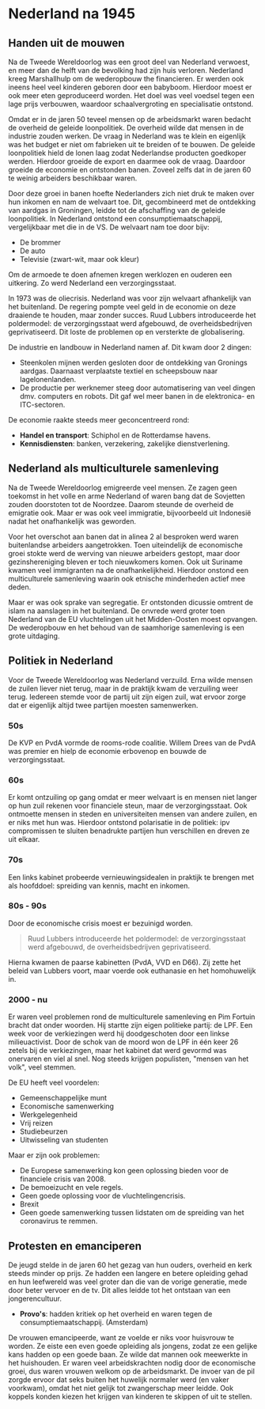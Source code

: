 # Nederland na 1945

## Handen uit de mouwen

Na de Tweede Wereldoorlog was een groot deel van Nederland verwoest, en meer dan de helft van de bevolking had zijn huis verloren. Nederland kreeg Marshallhulp om de wederopbouw the financieren. Er werden ook ineens heel veel kinderen geboren door een babyboom. Hierdoor moest er ook meer eten geproduceerd worden. Het doel was veel voedsel tegen een lage prijs verbouwen, waardoor schaalvergroting en specialisatie ontstond.

Omdat er in de jaren 50 teveel mensen op de arbeidsmarkt waren bedacht de overheid de geleide loonpolitiek. De overheid wilde dat mensen in de industrie zouden werken. De vraag in Nederland was te klein en eigenlijk was het budget er niet om fabrieken uit te breiden of te bouwen. De geleide loonpolitiek hield de lonen laag zodat Nederlandse producten goedkoper werden. Hierdoor groeide de export en daarmee ook de vraag. Daardoor groeide de economie en ontstonden banen. Zoveel zelfs dat in de jaren 60 te weinig arbeiders beschikbaar waren.

Door deze groei in banen hoefte Nederlanders zich niet druk te maken over hun inkomen en nam de welvaart toe. Dit, gecombineerd met de ontdekking van aardgas in Groningen, leidde tot de afschaffing van de geleide loonpolitiek. In Nederland ontstond een consumptiemaatschappij, vergelijkbaar met die in de VS. De welvaart nam toe door bijv:

- De brommer
- De auto
- Televisie (zwart-wit, maar ook kleur)

Om de armoede te doen afnemen kregen werklozen en ouderen een uitkering. Zo werd Nederland een verzorgingsstaat.

In 1973 was de oliecrisis. Nederland was voor zijn welvaart afhankelijk van het buitenland. De regering pompte veel geld in de economie on deze draaiende te houden, maar zonder succes. Ruud Lubbers introduceerde het poldermodel: de verzorgingsstaat werd afgebouwd, de overheidsbedrijven geprivatiseerd. Dit loste de problemen op en versterkte de globalisering.

De industrie en landbouw in Nederland namen af. Dit kwam door 2 dingen:

- Steenkolen mijnen werden gesloten door de ontdekking van Gronings aardgas. Daarnaast verplaatste textiel en scheepsbouw naar lagelonenlanden.
- De productie per werknemer steeg door automatisering van veel dingen dmv. computers en robots. Dit gaf wel meer banen in de elektronica- en ITC-sectoren.

De economie raakte steeds meer geconcentreerd rond:

- **Handel en transport**: Schiphol en de Rotterdamse havens.
- **Kennisdiensten**: banken, verzekering, zakelijke dienstverlening.

## Nederland als multiculturele samenleving

Na de Tweede Wereldoorlog emigreerde veel mensen. Ze zagen geen toekomst in het volle en arme Nederland of waren bang dat de Sovjetten zouden doorstoten tot de Noordzee. Daarom steunde de overheid de emigratie ook. Maar er was ook veel immigratie, bijvoorbeeld uit Indonesië nadat het onafhankelijk was geworden.

Voor het overschot aan banen dat in alinea 2 al besproken werd waren buitenlandse arbeiders aangetrokken. Toen uiteindelijk de economische groei stokte werd de werving van nieuwe arbeiders gestopt, maar door gezinshereniging bleven er toch nieuwkomers komen. Ook uit Suriname kwamen veel immigranten na de onafhankelijkheid. Hierdoor onstond een multiculturele samenleving waarin ook etnische minderheden actief mee deden.

Maar er was ook sprake van segregatie. Er ontstonden dicussie omtrent de islam na aanslagen in het buitenland. De onvrede werd groter toen Nederland van de EU vluchtelingen uit het Midden-Oosten moest opvangen. De wederopbouw en het behoud van de saamhorige samenleving is een grote uitdaging.

## Politiek  in Nederland

Voor de Tweede Wereldoorlog was Nederland verzuild. Erna wilde mensen de zuilen liever niet terug, maar in de praktijk kwam de verzuiling weer terug. Iedereen stemde voor de partij uit zijn eigen zuil, wat ervoor zorge dat er eigenlijk altijd twee partijen moesten samenwerken.

### 50s

De KVP en PvdA vormde de rooms-rode coalitie. Willem Drees van de PvdA was premier en hielp de economie erbovenop en bouwde de verzorgingsstaat.

### 60s

Er komt ontzuiling op gang omdat er meer welvaart is en mensen niet langer op hun zuil rekenen voor financiele steun, maar de verzorgingsstaat. Ook ontmoette mensen in steden en universiteiten mensen van andere zuilen, en er niks met hun was. Hierdoor ontstond polarisatie in de politiek: ipv compromissen te sluiten benadrukte partijen hun verschillen en dreven ze uit elkaar.

### 70s

Een links kabinet probeerde vernieuwingsidealen in praktijk te brengen met als hoofddoel: spreiding van kennis, macht en inkomen. 

### 80s - 90s

Door de economische crisis moest er bezuinigd worden.

> Ruud Lubbers introduceerde het poldermodel: de verzorgingsstaat werd afgebouwd, de overheidsbedrijven geprivatiseerd.

Hierna kwamen de paarse kabinetten (PvdA, VVD en D66). Zij zette het beleid van Lubbers voort, maar voerde ook euthanasie en het homohuwelijk in.

### 2000 - nu

Er waren veel problemen rond de multiculturele samenleving en Pim Fortuin bracht dat onder woorden. Hij startte zijn eigen politieke partij: de LPF. Een week voor de verkiezingen werd hij doodgeschoten door een linkse milieuactivist. Door de schok van de moord won de LPF in één keer 26 zetels bij de verkiezingen, maar het kabinet dat werd gevormd was onervaren en viel al snel. Nog steeds krijgen populisten, "mensen van het volk", veel stemmen.


De EU heeft veel voordelen:

- Gemeenschappelijke munt
- Economische samenwerking
- Werkgelegenheid
- Vrij reizen
- Studiebeurzen
- Uitwisseling van studenten

Maar er zijn ook problemen:

- De Europese samenwerking kon geen oplossing bieden voor de financiele crisis van 2008.
- De bemoeizucht en vele regels.
- Geen goede oplossing voor de vluchtelingencrisis.
- Brexit
- Geen goede samenwerking tussen lidstaten om de spreiding van het coronavirus te remmen.


## Protesten en emanciperen

De jeugd stelde in de jaren 60 het gezag van hun ouders, overheid en kerk steeds minder op prijs. Ze hadden een langere en betere opleiding gehad en hun leefwereld was veel groter dan die van de vorige generatie, mede door beter vervoer en de tv. Dit alles leidde tot het ontstaan van een jongerencultuur.

- **Provo's**: hadden kritiek op het overheid en waren tegen de consumptiemaatschappij. (Amsterdam)

De vrouwen emancipeerde, want ze voelde er niks voor huisvrouw te worden. Ze eiste een even goede opleiding als jongens, zodat ze een gelijke kans hadden op een goede baan. Ze wilde dat mannen ook meewerkte in het huishouden. Er waren veel arbeidskrachten nodig door de economische groei, dus waren vrouwen welkom op de arbeidsmarkt. De invoer van de pil zorgde ervoor dat seks buiten het huwelijk normaler werd (en vaker voorkwam), omdat het niet gelijk tot zwangerschap meer leidde. Ook koppels konden kiezen het krijgen van kinderen te skippen of uit te stellen.